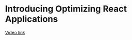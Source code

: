# Introducing Optimizing React Applications

[Video link](https://www.egghead.io/lessons/egghead-introducing-optimizing-react-applications?pl=react-optimization-cookbook-d67d54ba)

